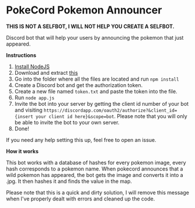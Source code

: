 
# PokeCord Pokemon Announcer
**THIS IS NOT A SELFBOT, I WILL NOT HELP YOU CREATE A SELFBOT.**

Discord bot that will help your users by announcing the pokemon that just appeared. 

**Instructions**
1. [Install NodeJS](https://nodejs.org/en/download/)
2. Download and extract [this](https://github.com/ehhthing/PokeCord-Pokemon-Announcer/archive/master.zip)
3. Go into the folder where all the files are located and run `npm install`
4. Create a Discord bot and get the authorization token.
5. Create a new file named `token.txt` and paste the token into the file.
6. Run `node app.js`
7. Invite the bot into your server by getting the client id number of your bot and visiting `https://discordapp.com/oauth2/authorize?&client_id={insert your client id here}&scope=bot`. Please note that you will only be able to invite the bot to your own server.
8. Done!

If you need any help setting this up, feel free to open an issue.

**How it works**

This bot works with a database of hashes for every pokemon image, every hash corresponds to a pokemon name. When pokecord announces that a wild pokemon has appeared, the bot gets the image and converts it into a .jpg. It then hashes it and finds the value in the map.


Please note that this is a quick and dirty solution, I will remove this message when I've properly dealt with errors and cleaned up the code.
